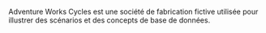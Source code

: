  Adventure Works Cycles est une société de fabrication fictive utilisée pour illustrer des scénarios et des concepts de base de données. 